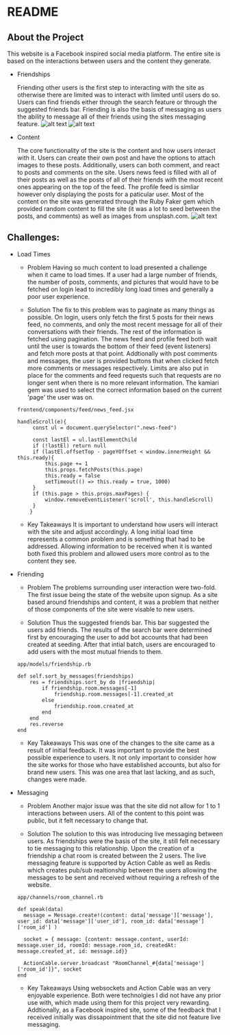 # README

## About the Project

This website is a Facebook inspired social media platform. The entire site is based on the interactions between users and the content they generate.

* Friendships

    Friending other users is the first step to interacting with the site as otherwise there are limited was to interact with limited until users do so. Users can find friends either through the search feature or through the suggested friends bar. Friending is also the basis of messaging as users the ability to message all of their friends using the sites messaging feature.
    ![alt text](https://user-images.githubusercontent.com/47790228/65351431-f39c5200-db9c-11e9-9e90-65fa0f9e826a.png "Logo Title Text 1")
    ![alt text](https://user-images.githubusercontent.com/47790228/65355499-e84e2400-dba6-11e9-9e11-1cbf0e55bd62.png "Logo Title Text 1")
* Content

    The core functionality of the site is the content and how users interact with it. Users can create their own post and have the options to attach images to these posts. Additionally, users can both comment, and react to posts and comments on the site. Users news feed is filled with all of their posts as well as the posts of all of their friends with the most recent ones appearing on the top of the feed. The profile feed is simliar however only displaying the posts for a paticular user. Most of the content on the site was generated through the Ruby Faker gem which provided random content to fill the site (it was a lot to seed between the posts, and comments) as well as images from unsplash.com. 
    ![alt text](https://user-images.githubusercontent.com/47790228/65355568-16cbff00-dba7-11e9-95dc-fd882b125ac8.png "Logo Title Text 1")

## Challenges:

* Load Times
    * Problem
    Having so much content to load presented a challenge when it came to load times. If a user had a large number of   friends, the number of posts, comments, and pictures that would have to be fetched on login lead to incredibly    long load times and generally a poor user experience. 

    * Solution
    The fix to this problem was to paginate as many things as possible. On login, users only fetch the first 5 posts for their news feed, no comments, and only the most recent message for all of their conversations with their friends. The rest of the information is fetched using pagination. The news feed and profile feed both wait until the user is towards the bottom of their feed (event listeners) and fetch more posts at that point. Addtionally with post comments and messages, the user is provided buttons that when clicked fetch more comments or messages respectively. Limits are also put in place for the comments and feed requests such that requests are no longer sent when there is no more relevant information. The kamiari gem was used to select the correct information based on the current 'page' the user was on.

    ``` 
    frontend/components/feed/news_feed.jsx
    
    handleScroll(e){
         const ul = document.querySelector(".news-feed")

         const lastEl = ul.lastElementChild
         if (!lastEl) return null
         if (lastEl.offsetTop - pageYOffset < window.innerHeight && this.ready){
             this.page += 1
             this.props.fetchPosts(this.page)
             this.ready = false
             setTimeout(() => this.ready = true, 1000)
         }
         if (this.page > this.props.maxPages) {
             window.removeEventListener('scroll', this.handleScroll)
         }
        } 
    ```

    * Key Takeaways
    It is important to understand how users will interact with the site and adjust accordingly. A long initial load time represents a common problem and is something that had to be addressed. Allowing information to be received when it is wanted both fixed this problem and allowed users more control as to the content they see.

* Friending
    * Problem 
    The problems surrounding user interaction were two-fold. The first issue being the state of the website upon signup. As a site based around friendships and content, it was a problem that neither of those components of the site were visable to new users. 

    * Solution
    Thus the suggested friends bar. This bar suggested the users add friends. The results of the search bar were determined first by encouraging the user to add bot accounts that had been created at seeding. After that intial batch, users are encouraged to add users with the most mutual friends to them. 
    ``` 
    app/models/friendship.rb

    def self.sort_by_messages(friendships) 
        res = friendships.sort_by do |friendship|
            if friendship.room.messages[-1]
                friendship.room.messages[-1].created_at
            else 
                friendship.room.created_at
            end
        end
        res.reverse
    end
    ```

    * Key Takeaways
   This was one of the changes to the site came as a result of initial feedback. It was important to provide the best possible experience to users. It not only important to consider how the site works for those who have established accounts, but also for brand new users. This was one area that last lacking, and as such, changes were made.

* Messaging
    * Problem
    Another major issue was that the site did not allow for 1 to 1 interactions between users. All of the content to this point was public, but it felt necessary to change that. 

    * Solution
    The solution to this was introducing live messaging between users. As friendships were the basis of the site, it still felt necessary to tie messaging to this relationship. Upon the creation of a friendship a chat room is created between the 2 users. The live messaging feature is supported by Action Cable as well as Redis which creates pub/sub realtionship between the users allowing the messages to be sent and received without requiring a refresh of the website. 


    ```
    app/channels/room_channel.rb

    def speak(data)
      message = Message.create!(content: data['message']['message'], user_id: data['message']['user_id'], room_id: data['message']['room_id'] )

      socket = { message: {content: message.content, userId: message.user_id, roomId: message.room_id, createdAt: message.created_at, id: message.id}}

      ActionCable.server.broadcast "RoomChannel_#{data['message']['room_id']}", socket      
    end
  ```
    
    * Key Takeaways
    Using websockets and Action Cable was an very enjoyable experience. Both were technolgies I did not have any prior use with, which made using them for this project very rewarding. Addtionally, as a Facebook inspired site, some of the feedback that I received initially was dissapointment that the site did not feature live messaging.